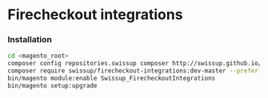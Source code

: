 # Firecheckout integrations

### Installation

```bash
cd <magento_root>
composer config repositories.swissup composer http://swissup.github.io/packages/
composer require swissup/firecheckout-integrations:dev-master --prefer-source
bin/magento module:enable Swissup_FirecheckoutIntegrations
bin/magento setup:upgrade
```

